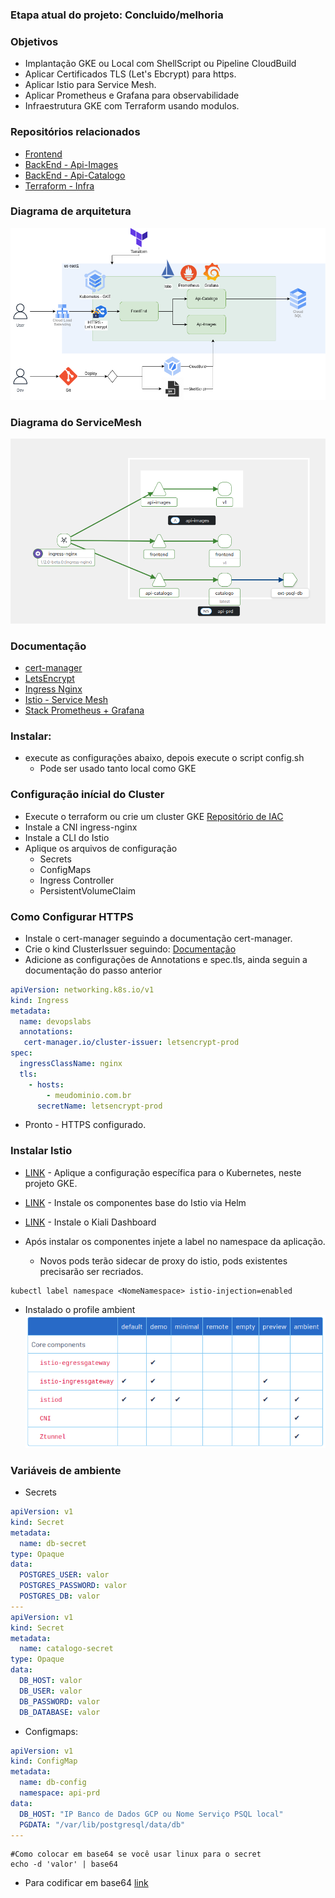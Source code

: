 ### Etapa atual do projeto: Concluido/melhoria

### Objetivos
 - Implantação GKE ou Local com ShellScript ou Pipeline CloudBuild
 - Aplicar Certificados TLS (Let's Ebcrypt) para https.
 - Aplicar Istio para Service Mesh.
 - Aplicar Prometheus e Grafana para observabilidade
 - Infraestrutura GKE com Terraform usando modulos.

### Repositórios relacionados 
- [Frontend](https://github.com/Adenilson365/devopslabs01-frontend)
- [BackEnd - Api-Images](https://github.com/Adenilson365/devopslabs01-api-images)
- [BackEnd - Api-Catalogo](https://github.com/Adenilson365/devopslabs01-serviceMesh)
- [Terraform - Infra](https://github.com/Adenilson365/devopslabs01-iac)


### Diagrama de arquitetura
![Diagrama](./docs-assets/diagrama-cpt.png)

### Diagrama do ServiceMesh
![Service Mesh Istio](./docs-assets/svc-mesh.png)

### Documentação
- [cert-manager](https://cert-manager.io/)
- [LetsEncrypt](https://letsencrypt.org/)
- [Ingress Nginx](https://kubernetes.github.io/ingress-nginx/deploy/#gce-gke)
- [Istio - Service Mesh](https://istio.io/)
- [Stack Prometheus + Grafana](https://artifacthub.io/packages/helm/prometheus-community/kube-prometheus-stack)

### Instalar:
- execute as configurações abaixo, depois execute o script config.sh
  - Pode ser usado tanto local como GKE


### Configuração inícial do Cluster
- Execute o terraform ou crie um cluster GKE [Repositório de IAC](https://github.com/Adenilson365/devopslabs01-iac)
- Instale a CNI ingress-nginx
- Instale a CLI do Istio 
- Aplique os arquivos de configuração 
  - Secrets
  - ConfigMaps
  - Ingress Controller
  - PersistentVolumeClaim

### Como Configurar HTTPS
- Instale o cert-manager seguindo a documentação cert-manager.
- Crie o kind ClusterIssuer seguindo: [Documentação](https://cert-manager.io/docs/tutorials/acme/nginx-ingress/)
- Adicione as configurações de Annotations e spec.tls, ainda seguin a documentação do passo anterior
```YAML
apiVersion: networking.k8s.io/v1
kind: Ingress
metadata:
  name: devopslabs
  annotations:
   cert-manager.io/cluster-issuer: letsencrypt-prod
spec:
  ingressClassName: nginx
  tls:
    - hosts:
        - meudominio.com.br
      secretName: letsencrypt-prod
```
- Pronto - HTTPS configurado.

### Instalar Istio
- [LINK](https://istio.io/latest/docs/ambient/install/platform-prerequisites/) - Aplique a configuração específica para o Kubernetes, neste projeto GKE.
- [LINK](https://istio.io/latest/docs/ambient/install/helm/) - Instale os componentes base do Istio via Helm
- [LINK](https://istio.io/latest/docs/ops/integrations/kiali/#installation) - Instale o Kiali Dashboard

- Após instalar os componentes injete a label no namespace da aplicação.
  - Novos pods terão sidecar de proxy do istio, pods existentes precisarão ser recriados.
```
kubectl label namespace <NomeNamespace> istio-injection=enabled
```
- Instalado o profile ambient
![ProfileIstio](./docs-assets/istio-profile.png)


### Variáveis de ambiente
- Secrets 
```YAML
apiVersion: v1 
kind: Secret
metadata:
  name: db-secret
type: Opaque
data:
  POSTGRES_USER: valor
  POSTGRES_PASSWORD: valor
  POSTGRES_DB: valor
---
apiVersion: v1
kind: Secret
metadata:
  name: catalogo-secret
type: Opaque
data:
  DB_HOST: valor
  DB_USER: valor
  DB_PASSWORD: valor
  DB_DATABASE: valor
```
- Configmaps: 
```YAML
apiVersion: v1 
kind: ConfigMap
metadata:
  name: db-config
  namespace: api-prd
data:
  DB_HOST: "IP Banco de Dados GCP ou Nome Serviço PSQL local"
  PGDATA: "/var/lib/postgresql/data/db"
---

```
```shell
#Como colocar em base64 se você usar linux para o secret
echo -d 'valor' | base64 
```
- Para codificar em base64 [link](https://www.base64decode.org/)